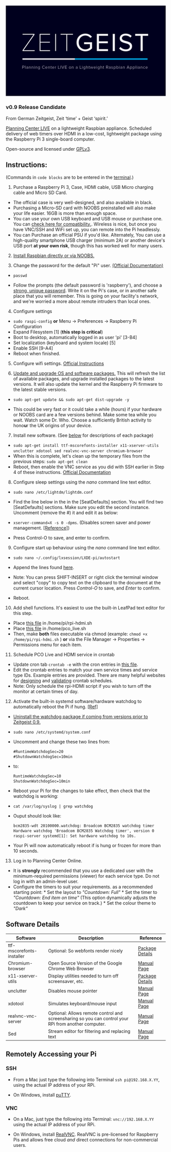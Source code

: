 ![zeigeist logo](https://github.com/Chalta/Zeitgeist/blob/0.9/zeitgeist_wallpaper.png "Zeitgeist Logo")



### v0.9 Release Candidate

From German Zeitgeist, Zeit ‘time’ + Geist ‘spirit.’

[Planning Center LIVE](https://planning.center/2014/live-3/) on a lightweight Raspbian appliance. Scheduled delivery of web timers over HDMI in a low-cost, lightweight package using the Raspberry Pi 3 single-board computer.


Open-source and licensed under [GPLv3](https://github.com/Chalta/Zeitgeist/blob/master/LICENSE).

## Instructions:

(Commands in `code blocks` are to be entered in the [terminal](https://www.raspberrypi.org/documentation/usage/terminal/).)

1. Purchase a Raspberry Pi 3, Case, HDMI cable, USB Micro charging cable and Micro SD Card.
  * The official case is very well-designed, and also available in black. 
  * Purchasing a Micro-SD card with NOOBS preinstalled will also make your life easier. 16GB is more than enough space.
  * You can use your own USB keyboard and USB mouse or purchase one.  You can [check here for compatibility.](http://elinux.org/RPi_USB_Keyboards). Wireless is nice, but once you have VNC/SSH and WiFi set up, you can remote into the Pi headlessly.
  * You can Purchase an official PSU if you'd like. Alternately, You can use a high-quality smartphone USB charger (minimum 2A) or another device's USB port **at your own risk**, though this has worked well for many users.

2. [Install Raspbian directly or via NOOBS.](https://www.raspberrypi.org/documentation/installation/installing-images/)

3. Change the password for the default "Pi" user. [(Official Documentation)](https://www.raspberrypi.org/documentation/linux/usage/users.md)
  *  `passwd`
  
  * Follow the prompts (the default password is 'raspberry'), and choose a [strong, unique password](https://xkcd.com/936/). Write it on the Pi's case, or in another safe place that you will remember. This is going on your facility's network, and we're worried a more about remote intruders than local ones.
  
4. Configure settings
 *  `sudo raspi-config` **or** Menu -> Preferences -> Raspberry Pi Configuration
 *	Expand Filesystem \[1\] (**this step is critical**)
 * Boot to desktop, automatically logged in as user 'pi'  \[3-B4\]
 * Set localization (keyboard and system locale) \[5\]
 *	Enable SSH \[9-A4\]
 * Reboot when finished.
 
5.	Configure wifi settings. [Official Instructions](https://www.raspberrypi.org/documentation/configuration/wireless/)

6.	[Update and upgrade OS and software packages.](https://www.raspberrypi.org/documentation/configuration/wireless/) This will refresh the list of available packages, and upgrade installed packages to the latest versions. It will also update the kernel and the Raspberry Pi firmware to the latest stable versions.

  *  `sudo apt-get update && sudo apt-get dist-upgrade -y`
  
  *  This could be very fast or it could take a while (hours) if your hardware or NOOBS card are a few versions behind. Make some tea while you wait. Watch some Dr. Who. Choose a sufficiently British activity to hono**u**r the UK origins of your device.

        
7.	Install new software.  (See [below](https://github.com/Chalta/Zeitgeist/blob/master/README.md#software-details) for descriptions of each package)
  * `sudo apt-get install ttf-mscorefonts-installer x11-xserver-utils unclutter xdotool sed realvnc-vnc-server chromium-browser`
  *  When this is complete, let's clean up the temporary files from the previous steps: `sudo apt-get clean`
  *  Reboot, then enable the VNC service as you did with SSH earlier in Step 4 of these instructions. [Official Documentation](https://www.raspberrypi.org/documentation/remote-access/vnc/)
  
8.	Configure sleep settings using the *nano* command line text editor.
  *  `sudo nano /etc/lightdm/lightdm.conf`
  
  * Find the line below in the in the [SeatDefaults] section. You will find two [SeatDefaults] sections. Make sure you edit the second instance.  Uncomment (remove the #) it and edit it as below:
  
  * `xserver-command=X -s 0 -dpms`. (Disables screen saver and power management. [[Reference]](https://www.x.org/archive/X11R6.8.0/doc/Xserver.1.html))
  * Press Control-O to save, and enter to confirm.
  
9.	Configure start up behaviour using the *nano* command line text editor.
  *   `sudo nano ~/.config/lxsession/LXDE-pi/autostart`
  
  * Append the lines found [here](https://github.com/Chalta/Zeitgeist/blob/master/autostart).
  
  * Note: You can press SHIFT-INSERT or right click the terminal window and select "copy" to copy text on the clipboard to the document at the current cursor location. Press *Control-O* to save, and *Enter* to confirm.
  
  * Reboot.

10.	Add shell functions. It's easiest to use the built-in LeafPad text editor for this step.
  * Place [this file](https://github.com/Chalta/Zeitgeist/blob/master/rpi-hdmi.sh) in /home/pi/rpi-hdmi.sh
  * Place [this file](https://github.com/Chalta/Zeitgeist/blob/master/pco_live.sh) in /home/pco_live.sh 
  * Then, make **both** files executable via chmod (example: `chmod +x /home/pi/rpi-hdmi.sh` ) **or** via the File Manager -> Properties -> Permissions menu for each item.


11.	Schedule PCO Live and HDMI service in crontab
 *   Update cron tab `crontab -e` with the cron entries in [this file](https://github.com/Chalta/Zeitgeist/blob/master/cron).
 *   Edit the crontab entries to match your own service times and service type IDs. Example entries are provided. There are many helpful websites for [designing](https://crontab.guru/) and [validating](http://cron.schlitt.info/) crontab schedules.
 *   Note: Only schedule the rpi-HDMI script if you wish to turn off the monitor at certain times of day.

12. Activate the built-in systemd software/hardware watchdog to automatically reboot the Pi if hung.  [[Ref]](https://www.raspberrypi.org/forums/viewtopic.php?f=29&t=147501&p=972709#p972709)

  *  [Uninstall the watchdog package if coming from versions prior to Zeitgeist 0.9.](https://github.com/Chalta/Zeitgeist/blob/0.9/patch.md)
  * `sudo nano /etc/systemd/system.conf`
  *  Uncomment and change these two lines from:
   
     ```shell
     #RuntimeWatchdogSec=20
     #ShutdownWatchdogSec=10min
     ```

  * to:
   
       ```shell
       RuntimeWatchdogSec=10
       ShutdownWatchdogSec=10min
       ```
       
   * Reboot your Pi for the changes to take effect, then check that the watchdog is working: 
   * `cat /var/log/syslog | grep watchdog`
   * Ouput should look like:
     
       ```
       bcm2835-wdt 20100000.watchdog: Broadcom BCM2835 watchdog timer
       Hardware watchdog 'Broadcom BCM2835 Watchdog timer', version 0
       raspi-server systemd[1]: Set hardware watchdog to 10s.
       ```
  * Your Pi will now automatically reboot if is hung or frozen for more than 10 seconds.  
     

13. Log in to Planning Center Online.
   * It is **strongly** recommended that you use a dedicated user with the minimum-required permissions (viewer) for each service type. Do not log in with an admin-level user.
   * Configure the timers to suit your requirements. as a recommended starting point:
    *  Set the layout to *"Countdown: Full"*
    *  Set the timer to *"Countdown: End item on time"*  (This option dynamically adjusts the countdown to keep your service on track.)
    *  Set the colour theme to *"Dark"*
 

## Software Details

| Software | Description | Reference   |
|----------|-------------|--------------|
|ttf-mscorefonts-installer  | Optional: So webfonts render nicely | [Package Details](https://packages.debian.org/jessie/ttf-mscorefonts-installer)		|
|Chromium-browser	| Open Source Version of the Google Chrome Web Browser	| [Manual Page](https://manpages.debian.org/jessie/chromium/chromium.1.en.html) |
|x11-xserver-utils	| Display utilities needed to turn off screensaver, etc.	| [Package Details](https://packages.debian.org/sid/x11-xserver-utils) |
|unclutter	| Disables mouse pointer	 |[Manual Page](https://manpages.debian.org/jessie/unclutter/unclutter.1.en.html) |
|xdotool	| Simulates keyboard/mouse input	| [Manual Page](https://manpages.debian.org/jessie/xdotool/xdotool.1.en.html) |
|realvnc-vnc-server 	| Optional: Allows remote control and screensharing so you can control your RPi from another computer.	| [Manual Page](https://www.realvnc.com/docs/raspberry-pi.html#raspberry-pi-setup) |
|Sed | Stream editor for filtering and replacing text | [Manual Page](https://manpages.debian.org/jessie/sed/sed.1.en.html) |


## Remotely Accessing your Pi

### SSH

* From a Mac just type the following into Terminal `ssh pi@192.168.X.YY`, using the actual IP address of your RPi.

* On Windows, install [puTTY](http://www.chiark.greenend.org.uk/~sgtatham/putty/).


### VNC 

* On a Mac, just type the following into Terminal: `vnc://192.168.X.YY` using the actual IP address of your RPi.

* On Windows, install [RealVNC](https://www.realvnc.com/download/vnc/raspberrypi/). RealVNC is pre-licensed for Raspberry Pis and allows free cloud *and* direct connections for non-commercial users.

